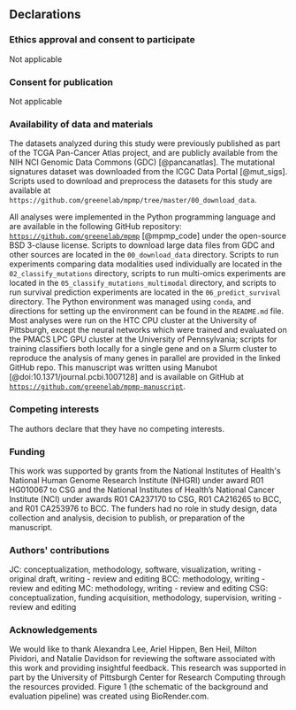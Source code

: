 ## Declarations

### Ethics approval and consent to participate

Not applicable

### Consent for publication

Not applicable

### Availability of data and materials

The datasets analyzed during this study were previously published as part of the TCGA Pan-Cancer Atlas project, and are publicly available from the NIH NCI Genomic Data Commons (GDC) [@pancanatlas]. The mutational signatures dataset was downloaded from the ICGC Data Portal [@mut_sigs]. Scripts used to download and preprocess the datasets for this study are available at `https://github.com/greenelab/mpmp/tree/master/00_download_data`.

All analyses were implemented in the Python programming language and are available in the following GitHub repository: [`https://github.com/greenelab/mpmp`](https://github.com/greenelab/mpmp) [@mpmp_code] under the open-source BSD 3-clause license.
Scripts to download large data files from GDC and other sources are located in the `00_download_data` directory.
Scripts to run experiments comparing data modalities used individually are located in the `02_classify_mutations` directory, scripts to run multi-omics experiments are located in the `05_classify_mutations_multimodal` directory, and scripts to run survival prediction experiments are located in the `06_predict_survival` directory.
The Python environment was managed using `conda`, and directions for setting up the environment can be found in the `README.md` file.
Most analyses were run on the HTC CPU cluster at the University of Pittsburgh, except the neural networks which were trained and evaluated on the PMACS LPC GPU cluster at the University of Pennsylvania; scripts for training classifiers both locally for a single gene and on a Slurm cluster to reproduce the analysis of many genes in parallel are provided in the linked GitHub repo.
This manuscript was written using Manubot [@doi:10.1371/journal.pcbi.1007128] and is available on GitHub at [`https://github.com/greenelab/mpmp-manuscript`](https://github.com/greenelab/mpmp-manuscript).

### Competing interests

The authors declare that they have no competing interests.

### Funding

This work was supported by grants from the National Institutes of Health's National Human Genome Research Institute (NHGRI) under award R01 HG010067 to CSG and the National Institutes of Health’s National Cancer Institute (NCI) under awards R01 CA237170 to CSG, R01 CA216265 to BCC, and R01 CA253976 to BCC.
The funders had no role in study design, data collection and analysis, decision to publish, or preparation of the manuscript.

### Authors' contributions

JC: conceptualization, methodology, software, visualization, writing - original draft, writing - review and editing
BCC: methodology, writing - review and editing
MC: methodology, writing - review and editing
CSG: conceptualization, funding acquisition, methodology, supervision, writing - review and editing

### Acknowledgements

We would like to thank Alexandra Lee, Ariel Hippen, Ben Heil, Milton Pividori, and Natalie Davidson for reviewing the software associated with this work and providing insightful feedback.
This research was supported in part by the University of Pittsburgh Center for Research Computing through the resources provided.
Figure 1 (the schematic of the background and evaluation pipeline) was created using BioRender.com.

